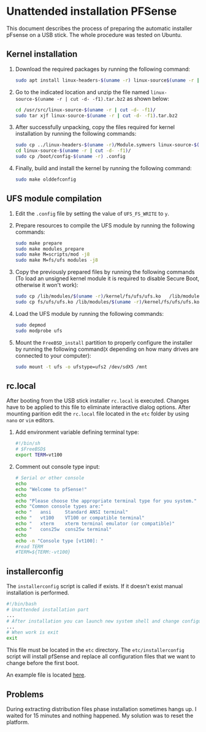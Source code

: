 Unattended installation PFSense
===============================

This document describes the process of preparing the automatic installer pFsense
on a USB stick. The whole procedure was tested on Ubuntu.

Kernel installation
-------------------

1. Download the required packages by running the following command:

   ```bash
   sudo apt install linux-headers-$(uname -r) linux-source$(uname -r | cut -d- -f1)
   ```

1. Go to the indicated location and unzip the file named
   `linux-source-$(uname -r | cut -d- -f1).tar.bz2` as shown below:

   ```bash
   cd /usr/src/linux-source-$(uname -r | cut -d- -f1)/
   sudo tar xjf linux-source-$(uname -r | cut -d- -f1).tar.bz2
   ```

1. After successfully unpacking, copy the files required for kernel installation
   by running the following commands:

   ```bash
   sudo cp ../linux-headers-$(uname -r)/Module.symvers linux-source-$(uname -r | cut -d- -f1)/
   cd linux-source-$(uname -r | cut -d- -f1)/
   sudo cp /boot/config-$(uname -r) .config
   ```

1. Finally, build and install the kernel by running the following command:

   ```bash
   sudo make olddefconfig
   ```

UFS module compilation
-----------------------

1. Edit the `.config` file by setting the value of `UFS_FS_WRITE` to `y`.
1. Prepare resources to compile the UFS module by running the following
   commands:

   ```bash
   sudo make prepare
   sudo make modules_prepare
   sudo make M=scripts/mod -j8
   sudo make M=fs/ufs modules -j8
   ```

1. Copy the previously prepared files by running the following commands (To load
   an unsigned kernel module it is required to disable Secure Boot, otherwise it
   won't work):

   ```bash
   sudo cp /lib/modules/$(uname -r)/kernel/fs/ufs/ufs.ko   /lib/modules/$(uname -r)/kernel/fs/ufs/ufs_backup.ko 
   sudo cp fs/ufs/ufs.ko /lib/modules/$(uname -r)/kernel/fs/ufs/ufs.ko
   ```

1. Load the UFS module by running the following commands:

   ```bash
   sudo depmod
   sudo modprobe ufs
   ```

1. Mount the `FreeBSD_install` partition to properly configure the installer by
   running the following command(`X` depending on how many drives are connected
   to your computer):

   ```bash
   sudo mount -t ufs -o ufstype=ufs2 /dev/sdX5 /mnt
   ```

rc.local
--------

After booting from the USB stick installer `rc.local` is executed. Changes have
to be applied to this file to eliminate interactive dialog options. After
mounting parition edit the `rc.local` file located in the `etc` folder by using
`nano` or `vim` editors.

1. Add environment variable defining terminal type:

    ```bash
    #!/bin/sh
    # $FreeBSD$
    export TERM=vt100
    ```

1. Comment out console type input:

    ```bash
    # Serial or other console
    echo
    echo "Welcome to pfSense!"
    echo
    echo "Please choose the appropriate terminal type for you system."
    echo "Common console types are:"
    echo "   ansi     Standard ANSI terminal"
    echo "   vt100    VT100 or compatible terminal"
    echo "   xterm    xterm terminal emulator (or compatible)"
    echo "   cons25w  cons25w terminal"
    echo
    echo -n "Console type [vt100]: "
    #read TERM
    #TERM=${TERM:-vt100}
    ```

installerconfig
---------------

The `installerconfig` script is called if exists. If it doesn't exist manual
installation is performed.

```bash
#!/bin/bash
# Unattended installation part
...
# After installation you can launch new system shell and change configuration
...
# When work is exit
exit
```

This file must be located in the `etc` directory. The `etc/installerconfig`
script will install pfSense and replace all configuration files that we want to
change before the first boot.

An example file is located
[here](https://github.com/pcengines/apu2-documentation/blob/master/scripts/installerconfig).

Problems
--------

During extracting distribution files phase installation sometimes hangs up. I
waited for 15 minutes and nothing happened. My solution was to reset the
platform.
